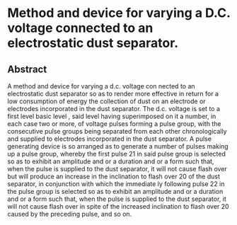 # Method and device for varying a D.C. voltage connected to an electrostatic dust separator.

## Abstract
A method and device for varying a d.c. voltage con nected to an electrostatic dust separator so as to render more effective in return for a low consumption of energy the collection of dust on an electrode or electrodes incorporated in the dust separator. The d.c. voltage is set to a first level basic level , said level having superimposed on it a number, in each case two or more, of voltage pulses forming a pulse group, with the consecutive pulse groups being separated from each other chronologically and supplied to electrodes incorporated in the dust separator. A pulse generating device is so arranged as to generate a number of pulses making up a pulse group, whereby the first pulse 21 in said pulse group is selected so as to exhibit an amplitude and or a duration and or a form such that, when the pulse is supplied to the dust separator, it will not cause flash over but will produce an increase in the inclination to flash over 20 of the dust separator, in conjunction with which the immediate ly following pulse 22 in the pulse group is selected so as to exhibit an amplitude and or a duration and or a form such that, when the pulse is supplied to the dust separator, it will not cause flash over in spite of the increased inclination to flash over 20 caused by the preceding pulse, and so on.